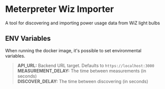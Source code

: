 # Meterpreter Wiz Importer

A tool for discovering and importing power usage data from WiZ light bulbs

## ENV Variables

When running the docker image, it's possible to set environmental variables.

> **API_URL:** Backend URL target. Defaults to `https://localhost:3000`\
> **MEASUREMENT_DELAY:** The time between measurements (in seconds)\
> **DISCOVER_DELAY:** The time between discovering (in seconds)
